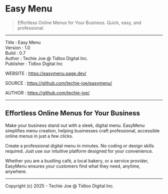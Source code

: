 # Easy Menu
> Effortless Online Menus for Your Business. Quick, easy, and professional.
------------------------------------------------------------------

Title     : Easy Menu  
Version   : 1.0  
Build     : 0.7  
Author    : Techie Joe @ Tidloo Digital Inc.  
Publisher : Tidloo Digital Inc  

WEBSITE   : https://easymenu.page.dev/  

SOURCE    : https://github.com/techie-joe/easymenu/  

AUTHOR    : https://github.com/techie-joe/  

------------------------------------------------------------------

## Effortless Online Menus for Your Business

Make your business stand out with a sleek, digital menu.
EasyMenu simplifies menu creation, helping businesses craft
professional, accessible online menus in just a few clicks.

Create a professional digital menu in minutes.
No coding or design skills required.
Just use our intuitive platform designed for your convenience.

Whether you are a bustling café, a local bakery, or a service provider,
EasyMenu ensures your customers find what they need, anytime, anywhere.

------------------------------------------------------------------

Copyright (c) 2025 - Techie Joe @ Tidloo Digital Inc.